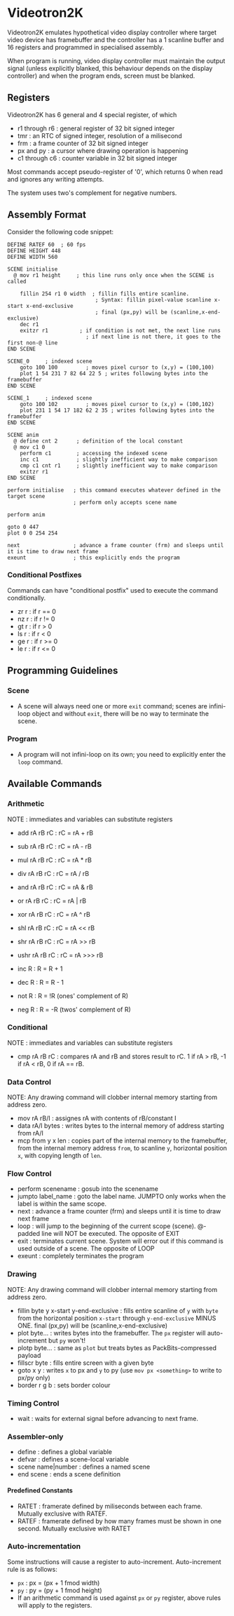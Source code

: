 # Videotron2K

Videotron2K emulates hypothetical video display controller where target video device has framebuffer and the controller has a 1 scanline buffer and 16 registers and programmed in specialised assembly.

When program is running, video display controller must maintain the output signal (unless explicitly blanked, this behaviour depends on the display controller) and when the program ends, screen must be blanked.

## Registers

Videotron2K has 6 general and 4 special register, of which

- r1 through r6 : general register of 32 bit signed integer
- tmr : an RTC of signed integer, resolution of a milisecond
- frm : a frame counter of 32 bit signed integer
- px and py : a cursor where drawing operation is happening
- c1 through c6 : counter variable in 32 bit signed integer

Most commands accept pseudo-register of '0', which returns 0 when read and ignores any writing attempts.

The system uses two's complement for negative numbers.

## Assembly Format

Consider the following code snippet:

```
DEFINE RATEF 60  ; 60 fps
DEFINE HEIGHT 448
DEFINE WIDTH 560

SCENE initialise
  @ mov r1 height     ; this line runs only once when the SCENE is called

    fillin 254 r1 0 width  ; fillin fills entire scanline.
                            ; Syntax: fillin pixel-value scanline x-start x-end-exclusive
                            ; final (px,py) will be (scanline,x-end-exclusive)
    dec r1
    exitzr r1          ; if condition is not met, the next line runs
                         ; if next line is not there, it goes to the first non-@ line
END SCENE

SCENE_0     ; indexed scene
    goto 100 100         ; moves pixel cursor to (x,y) = (100,100)   
    plot 1 54 231 7 82 64 22 5 ; writes following bytes into the framebuffer
END SCENE

SCENE_1     ; indexed scene
    goto 100 102         ; moves pixel cursor to (x,y) = (100,102)   
    plot 231 1 54 17 182 62 2 35 ; writes following bytes into the framebuffer
END SCENE

SCENE anim
  @ define cnt 2      ; definition of the local constant
  @ mov c1 0
    perform c1        ; accessing the indexed scene
    inc c1            ; slightly inefficient way to make comparison
    cmp c1 cnt r1     ; slightly inefficient way to make comparison
    exitzr r1
END SCENE

perform initialise   ; this command executes whatever defined in the target scene
                     ; perform only accepts scene name

perform anim

goto 0 447
plot 0 0 254 254

next                 ; advance a frame counter (frm) and sleeps until it is time to draw next frame
exeunt               ; this explicitly ends the program
```

### Conditional Postfixes

Commands can have "conditional postfix" used to execute the command conditionally.

- zr r : if r == 0
- nz r : if r != 0
- gt r : if r > 0
- ls r : if r < 0
- ge r : if r >= 0
- le r : if r <= 0

## Programming Guidelines

### Scene

* A scene will always need one or more `exit` command; scenes are infini-loop object and without `exit`, there will be no way to terminate the scene.

### Program

* A program will not infini-loop on its own; you need to explicitly enter the `loop` command.


## Available Commands

### Arithmetic

NOTE : immediates and variables can substitute registers

* add rA rB rC : rC = rA + rB
* sub rA rB rC : rC = rA - rB
* mul rA rB rC : rC = rA * rB
* div rA rB rC : rC = rA / rB
* and rA rB rC : rC = rA & rB
* or rA rB rC : rC = rA | rB
* xor rA rB rC : rC = rA ^ rB
* shl rA rB rC : rC = rA << rB
* shr rA rB rC : rC = rA >> rB
* ushr rA rB rC : rC = rA >>> rB

* inc R : R = R + 1
* dec R : R = R - 1
* not R : R = !R (ones' complement of R)
* neg R : R = -R (twos' complement of R)

### Conditional

NOTE : immediates and variables can substitute registers

* cmp rA rB rC : compares rA and rB and stores result to rC. 1 if rA > rB, -1 if rA < rB, 0 if rA == rB.

### Data Control

NOTE: Any drawing command will clobber internal memory starting from address zero.

* mov rA rB/I : assignes rA with contents of rB/constant I
* data rA/I bytes : writes bytes to the internal memory of address starting from rA/I
* mcp from y x len : copies part of the internal memory to the framebuffer, from the internal memory address `from`,
                        to scanline `y`, horizontal position `x`, with copying length of `len`.

### Flow Control

* perform scenename : gosub into the scenename
* jumpto label_name : goto the label name. JUMPTO only works when the label is within the same scope.
* next : advance a frame counter (frm) and sleeps until it is time to draw next frame
* loop : will jump to the beginning of the current scope (scene). @-padded line will NOT be executed. The opposite of EXIT
* exit : terminates current scene. System will error out if this command is used outside of a scene. The opposite of LOOP
* exeunt : completely terminates the program

### Drawing

NOTE: Any drawing command will clobber internal memory starting from address zero.

* fillin byte y x-start y-end-exclusive : fills entire scanline of `y` with `byte` from the horizontal position `x-start` through
                                          `y-end-exclusive` MINUS ONE. final (px,py) will be (scanline,x-end-exclusive)
* plot byte... : writes bytes into the framebuffer. The `px` register will auto-increment but `py` won't!
* plotp byte... : same as `plot` but treats bytes as PackBits-compressed payload
* fillscr byte : fills entire screen with a given byte
* goto x y : writes `x` to px and `y` to py (use `mov px <something>` to write to px/py only)
* border r g b : sets border colour

### Timing Control

* wait : waits for external signal before advancing to next frame.

### Assembler-only

* define : defines a global variable
* defvar : defines a scene-local variable
* scene name|number : defines a named scene
* end scene : ends a scene definition

#### Predefined Constants

* RATET : framerate defined by miliseconds between each frame. Mutually exclusive with RATEF.
* RATEF : framerate defined by how many frames must be shown in one second. Mutually exclusive with RATET

### Auto-incrementation

Some instructions will cause a register to auto-increment. Auto-increment rule is as follows:

* `px` : px = (px + 1 fmod width)
* `py` : py = (py + 1 fmod height)
* If an arithmetic command is used against `px` or `py` register, above rules will apply to the registers.